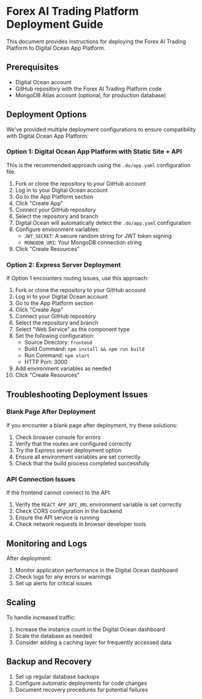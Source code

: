 # Forex AI Trading Platform Deployment Guide

This document provides instructions for deploying the Forex AI Trading Platform to Digital Ocean App Platform.

## Prerequisites

- Digital Ocean account
- GitHub repository with the Forex AI Trading Platform code
- MongoDB Atlas account (optional, for production database)

## Deployment Options

We've provided multiple deployment configurations to ensure compatibility with Digital Ocean App Platform:

### Option 1: Digital Ocean App Platform with Static Site + API

This is the recommended approach using the `.do/app.yaml` configuration file.

1. Fork or clone the repository to your GitHub account
2. Log in to your Digital Ocean account
3. Go to the App Platform section
4. Click "Create App"
5. Connect your GitHub repository
6. Select the repository and branch
7. Digital Ocean will automatically detect the `.do/app.yaml` configuration
8. Configure environment variables:
   - `JWT_SECRET`: A secure random string for JWT token signing
   - `MONGODB_URI`: Your MongoDB connection string
9. Click "Create Resources"

### Option 2: Express Server Deployment

If Option 1 encounters routing issues, use this approach:

1. Fork or clone the repository to your GitHub account
2. Log in to your Digital Ocean account
3. Go to the App Platform section
4. Click "Create App"
5. Connect your GitHub repository
6. Select the repository and branch
7. Select "Web Service" as the component type
8. Set the following configuration:
   - Source Directory: `frontend`
   - Build Command: `npm install && npm run build`
   - Run Command: `npm start`
   - HTTP Port: 3000
9. Add environment variables as needed
10. Click "Create Resources"

## Troubleshooting Deployment Issues

### Blank Page After Deployment

If you encounter a blank page after deployment, try these solutions:

1. Check browser console for errors
2. Verify that the routes are configured correctly
3. Try the Express server deployment option
4. Ensure all environment variables are set correctly
5. Check that the build process completed successfully

### API Connection Issues

If the frontend cannot connect to the API:

1. Verify the `REACT_APP_API_URL` environment variable is set correctly
2. Check CORS configuration in the backend
3. Ensure the API service is running
4. Check network requests in browser developer tools

## Monitoring and Logs

After deployment:

1. Monitor application performance in the Digital Ocean dashboard
2. Check logs for any errors or warnings
3. Set up alerts for critical issues

## Scaling

To handle increased traffic:

1. Increase the instance count in the Digital Ocean dashboard
2. Scale the database as needed
3. Consider adding a caching layer for frequently accessed data

## Backup and Recovery

1. Set up regular database backups
2. Configure automatic deployments for code changes
3. Document recovery procedures for potential failures
